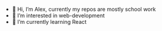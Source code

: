 - 👋 Hi, I’m Alex, currently my repos are mostly school work 
- 👀 I’m interested in web-development
- 🌱 I’m currently learning React

<!---
Unlucky72/Unlucky72 is a ✨ special ✨ repository because its `README.md` (this file) appears on your GitHub profile.
You can click the Preview link to take a look at your changes.
--->
